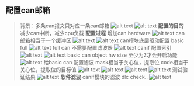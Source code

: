 ## 配置can邮箱
> 背景：多条can报文只对应一条can邮箱
> ![alt text](image-38.png)
> ![alt text](image-39.png)
> **配置的目的**
> 减少can中断，减少cpu负载
> **配置过程**
> 增加can hardware
> ![alt text](image-40.png)
> can邮箱相当于一个缓冲区
> ![alt text](image-41.png)
> ![alt text](image-43.png)
> can模块底层驱动配置 basic full
> ![alt text](image-42.png)
> full can 不需要配置滤波器
> ![alt text](image-44.png)
> canif 配置索引
> ![alt text](image-45.png)
> ![alt text](image-46.png)
> basic can object hw size 至少为2才会开启功能
> ![alt text](image-47.png)
> 给basic can 配置滤波
> mask相当于关心位，提取位
> code相当于关心位，提取位的目标值
> ![alt text](image-48.png)
> ![alt text](image-49.png)
> ![alt text](image-50.png)
> ![alt text](image-51.png)
> 测试验证结果
> ![alt text](image-52.png)
> **软件滤波**
> canif模块的滤波
> dlc check.. 
> ![alt text](image-53.png)